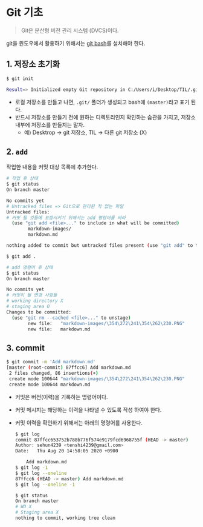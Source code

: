 # Git 기초

> Git은 분산형 버전 관리 시스템 (DVCS)이다.

git을 윈도우에서 활용하기 위해서는 [git bash](https://gitforwindows.org/)를 설치해야 한다.

## 1. 저장소 초기화

```bash
$ git init

Result=> Initialized empty Git repository in C:/Users/i/Desktop/TIL/.git/
```

* 로컬 저장소를 만들고 나면, `.git/` 폴더가 생성되고 bash에 `(master)`라고 표기 된다.
* 반드시 저장소를 만들기 전에 원하는 디렉토리인지 확인하는 습관을 가지고, 저장소 내부에 저장소를 만들지는 말자.
  * 예) Desktrop -> git 저장소, TIL -> 다른 git 저장소 (X)

## 2. `add`

작업한 내용을 커밋 대상 목록에 추가한다.

```bash
# 작업 후 상태
$ git status
On branch master

No commits yet
# Untracked files => Git으로 관리된 적 없는 파일
Untracked files:
# 커밋 될 것들에 포함시키기 위해서는 add 명령어를 써라
  (use "git add <file>..." to include in what will be committed)
        markdown-images/
        markdown.md

nothing added to commit but untracked files present (use "git add" to track)

```

```bash
$ git add .
```
```bash
# add 명령어 후 상태
$ git status
On branch master

No commits yet
# 커밋이 될 변경 사항들
# working directory X
# staging area O
Changes to be committed:
  (use "git rm --cached <file>..." to unstage)
        new file:   "markdown-images/\354\272\241\354\262\230.PNG"
        new file:   markdown.md

```

## 3. commit

```bash
$ git commit -m 'Add markdown.md'
[master (root-commit) 87ffcc6] Add markdown.md
 2 files changed, 86 insertions(+)
 create mode 100644 "markdown-images/\354\272\241\354\262\230.PNG"
 create mode 100644 markdown.md
```

* 커밋은 버전(이력)을 기록하는 명령어이다.
* 커밋 메시지는 해당하는 이력을 나타낼 수 있도록 작성 하여야 한다.

* 커밋 이력을 확인하기 위해서는 아래의 명령어를 사용한다.

  ```bash
  $ git log
  commit 87ffcc653752b788b776f574e9179fcd6968755f (HEAD -> master)
  Author: sehun4239 <tenshi4239@gmail.com>
  Date:   Thu Aug 20 14:58:05 2020 +0900
  
      Add markdown.md
  $ git log -1
  $ git log --oneline
  87ffcc6 (HEAD -> master) Add markdown.md
  $ git log --oneline -1
  ```

  ```bash
  $ git status
  On branch master
  # WD X
  # Staging area X
  nothing to commit, working tree clean
  ```

  





